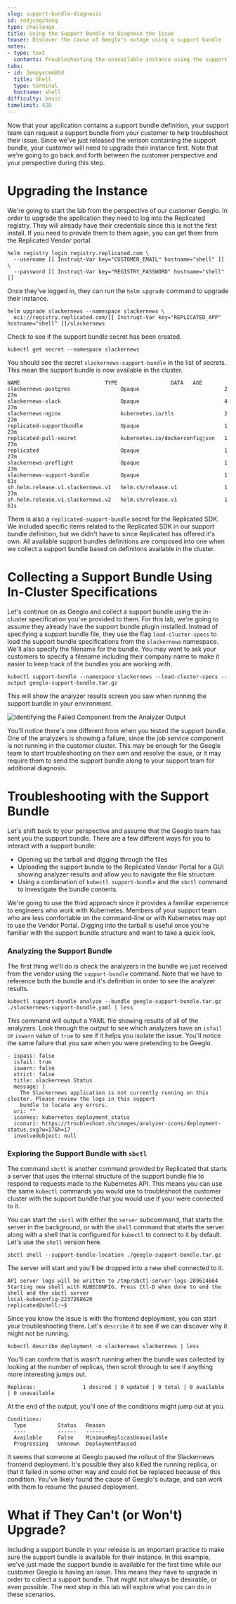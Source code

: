 ```yaml
---
slug: support-bundle-diagnosis
id: rodjcnqzhonq
type: challenge
title: Using the Support Bundle to Diagnose the Issue
teaser: Discover the cause of Geeglo's outage using a support bundle
notes:
- type: text
  contents: Troubleshooting the unavailable instance using the support bundle
tabs:
- id: 3empyvcmm8td
  title: Shell
  type: terminal
  hostname: shell
difficulty: basic
timelimit: 420
---
```


Now that your application contains a support bundle definition, your support
team can request a support bundle from your customer to help troubleshoot their
issue. Since we've just released the verison containing the support bundle,
your customer will need to upgrade their instance first. Note that we're going
to go back and forth between the customer perspective and your perspective
during this step.

Upgrading the Instance
======================

We're going to start the lab from the perspective of our customer Geeglo. In
order to upgrade the application they need to log into the Replicated registry.
They will already have their credentials since this is not the first install.
If you need to provide them to them again, you can get them from the Replicated
Vendor portal.

```
helm registry login registry.replicated.com \
  --username [[ Instruqt-Var key="CUSTOMER_EMAIL" hostname="shell" ]] \
  --password [[ Instruqt-Var key="REGISTRY_PASSWORD" hostname="shell" ]]
```

Once they've logged in, they can run the `helm upgrade` command to upgrade
their instance.

```
helm upgrade slackernews --namespace slackernews \
  oci://registry.replicated.com/[[ Instruqt-Var key="REPLICATED_APP" hostname="shell" ]]/slackernews
```

Check to see if the support bundle secret has been created.

```
kubectl get secret --namespace slackernews
```

You should see the secret `slackernews-support-bundle` in the list of secrets. This
mean the support bundle is now available in the cluster.

```
NAME                           TYPE                 DATA   AGE
slackernews-postgres                Opaque                           2      27m
slackernews-slack                   Opaque                           4      27m
slackernews-nginx                   kubernetes.io/tls                2      27m
replicated-supportbundle            Opaque                           1      27m
replicated-pull-secret              kubernetes.io/dockerconfigjson   1      27m
replicated                          Opaque                           1      27m
slackernews-preflight               Opaque                           1      27m
slackernews-support-bundle          Opaque                           1      61s
sh.helm.release.v1.slackernews.v1   helm.sh/release.v1               1      27m
sh.helm.release.v1.slackernews.v2   helm.sh/release.v1               1      61s
```

There is also a `replicated-support-bundle` secret for the Replicated SDK. We
included specific items related to the Replicated SDK in our support bundle
definition, but we didn't have to since Replicated has offered it's own. All
available support bundles definitions are composed into one when we collect a
support bundle based on definitons available in the cluster.

Collecting a Support Bundle Using In-Cluster Specifications
===========================================================

Let's continue on as Geeglo and collect a support bundle using the in-cluster
specification you've provided to them. For this lab, we're going to assume they
already have the support bundle plugin installed. Instead of specifying a
support bundle file, they use the flag `load-cluster-specs` to load the support
bundle specifications from the `slackernews` namespace. We'll also specify the
filename for the bundle. You may want to ask your customers to specify a
filename including their company name to make it easier to keep track of the
bundles you are working with.

```
kubectl support-bundle --namespace slackernews --load-cluster-specs --output geeglo-support-bundle.tar.gz
```

This will show the analyzer results screen you saw when running the support bundle in your environment.

![Identifying the Failed Component from the Analyzer Output](../assets/identifying-the-failed-component.png)

You'll notice there's one different from when you tested the support bundle.
One of the analyzers is showing a failure, since the job service component is
not running in the customer cluster. This may be enough for the Geegle team to
start troubleshooting on their own and resolve the issue, or it may require
them to send the support bundle along to your support team for additional
diagnosis.

Troubleshooting with the Support Bundle
=======================================

Let's shift back to your perspective and assume that the Geeglo team has sent
you the support bundle. There are a few different ways for you to interact with
a support bundle:

* Opening up the tarball and digging through the files
* Uploading the support bundle to the Replicated Vendor Portal for a GUI showing analyzer results and allow you to navigate the file structure.
* Using a combination of `kubectl support-bundle` and the `sbctl` command to investigate the bundle contents.

We're going to use the third approach since it provides a familiar experience
to engineers who work with Kubernetes. Members of your support team who are
less comfortable on the command-line or with Kubernetes may opt to use the
Vendor Portal. Digging into the tarball is useful once you're familiar with the
support bundle structure and want to take a quick look.

### Analyzing the Support Bundle

The first thing we'll do is check the analyzers in the bundle we just received
from the vendor using the `support-bundle` command. Note that we have to
reference both the bundle and it's definition in order to see the analyzer
results.

```
kubectl support-bundle analyze --bundle geeglo-support-bundle.tar.gz ./slackernews-support-bundle.yaml | less
```

This command will output a YAML file showing results of all of the analyzers.
Look through the output to see which analyzers have an `isfail` or `iswarn`
value of `true` to see if it helps you isolate the issue. You'll notice the
same failure that you saw when you were pretending to be Geeglo.

```
- ispass: false
  isfail: true
  iswarn: false
  strict: false
  title: slackernews Status
  message: |
    The Slackernews application is not currently running on this cluster. Please review the logs in this support
    bundle to locate any errors.
  uri: ""
  iconkey: kubernetes_deployment_status
  iconuri: https://troubleshoot.sh/images/analyzer-icons/deployment-status.svg?w=17&h=17
  involvedobject: null
```

### Exploring the Support Bundle with `sbctl`

The command `sbctl` is another command provided by Replicated that starts a
server that uses the internal structure of the support bundle file to respond
to requests made to the Kubernetes API. This means you can use the same
`kubectl` commands you would use to troubleshoot the customer cluster with the
support bundle that you would use if your were connected to it.

You can start the `sbctl` with either the `server` subcommand, that starts the
server in the background, or with the `shell` command that starts the server
along with a shell that is configured for `kubectl` to connect to it by
default. Let's use the `shell` version here.

```
sbctl shell --support-bundle-location ./geeglo-support-bundle.tar.gz
```

The server will start and you'll be dropped into a new shell connected to it.

```
API server logs will be written to /tmp/sbctl-server-logs-289614664
Starting new shell with KUBECONFIG. Press Ctl-D when done to end the shell and the sbctl server
local-kubeconfig-2237268620
replicated@shell:~$
```

Since you know the issue is with the frontend deployment, you can start your
troubleshooting there. Let's `describe` it to see if we can discover why it
might not be running.

```
kubectl describe deployment -n slackernews slackernews | less
```

You'll can confirm that is wasn't running when the bundle was collected by
looking at the number of replicas, then scroll through to see if anything more
interesting jumps out.

```
Replicas:               1 desired | 0 updated | 0 total | 0 available | 0 unavailable
```

At the end of the output, you'll one of the conditions might jump out at you.

```
Conditions:
  Type          Status   Reason
  ----          ------   ------
  Available     False    MinimumReplicasUnavailable
  Progressing   Unknown  DeploymentPaused
```

It seems that someone at Geeglo paused the rollout of the Slackernews frontend
deployment. It's possible they also killed the running replica, or that it
failed in some other way and could not be replaced because of this condition.
You've likely found the cause of Geeglo's outage, and can work with them to
resume the paused deployment.

What if They Can't (or Won't) Upgrade?
======================================

Including a support bundle in your release is an important practice to make
sure the support bundle is available for their instance. In this example, we've
just made the support bundle is available for the first time while our customer
Geeglo is having an issue. This means they have to upgrade in order to collect
a support bundle. That might not always be desirable, or even possible. The
next step in this lab will explore what you can do in these scenarios.
